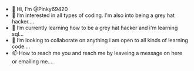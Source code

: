- 👋 Hi, I’m @Pinky69420
- 👀 I’m interested in all types of coding. I'm also into being a grey hat hacker....
- 🌱 I’m currently learning how to be a grey hat hacker and i'm learning sql...
- 💞️ I’m looking to collaborate on anything i am open to all kinds of learning code....
- 📫 How to reach me you and reach me by leaveing a message on here or emailing me....

<!---
Pinky69420/Pinky69420 is a ✨ special ✨ repository because its `README.md` (this file) appears on your GitHub profile.
You can click the Preview link to take a look at your changes.
--->
